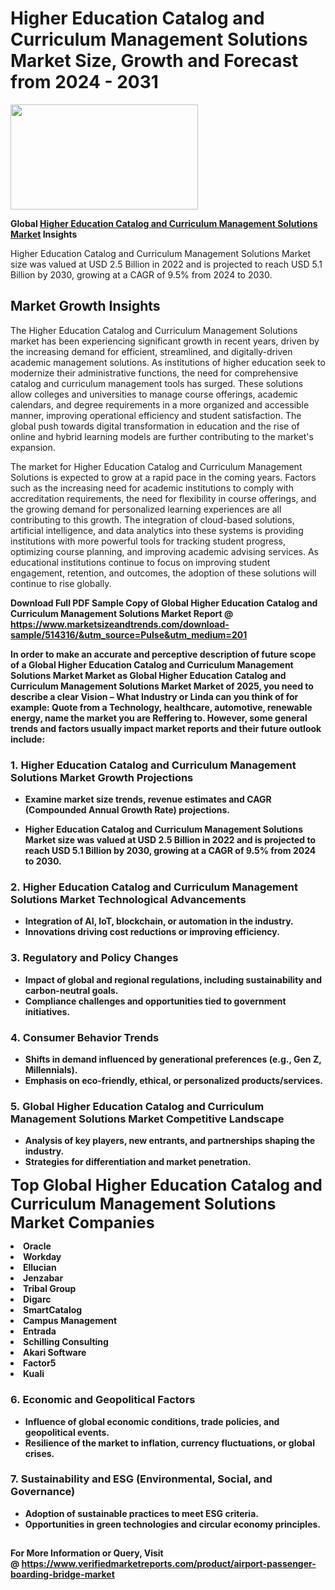 <H1>Higher Education Catalog and Curriculum Management Solutions Market Size, Growth and Forecast from 2024 - 2031</H1><img class="aligncenter size-medium wp-image-584254" src="https://thirdeyenews.in/wp-content/uploads/2024/09/Global-Market-Research-300x168.jpeg" alt="" width="300" height="168" /><p><strong>Global&nbsp;<a href="https://www.marketsizeandtrends.com/download-sample/514316/&amp;utm_source=Pulse&amp;utm_medium=201">Higher Education Catalog and Curriculum Management Solutions Market</a> Insights</strong></p><p>Higher Education Catalog and Curriculum Management Solutions Market size was valued at USD 2.5 Billion in 2022 and is projected to reach USD 5.1 Billion by 2030, growing at a CAGR of 9.5% from 2024 to 2030.</p><p><h2>Market Growth Insights</h2> <p>The Higher Education Catalog and Curriculum Management Solutions market has been experiencing significant growth in recent years, driven by the increasing demand for efficient, streamlined, and digitally-driven academic management solutions. As institutions of higher education seek to modernize their administrative functions, the need for comprehensive catalog and curriculum management tools has surged. These solutions allow colleges and universities to manage course offerings, academic calendars, and degree requirements in a more organized and accessible manner, improving operational efficiency and student satisfaction. The global push towards digital transformation in education and the rise of online and hybrid learning models are further contributing to the market's expansion.</p> <p><strong></strong></p> <p>The market for Higher Education Catalog and Curriculum Management Solutions is expected to grow at a rapid pace in the coming years. Factors such as the increasing need for academic institutions to comply with accreditation requirements, the need for flexibility in course offerings, and the growing demand for personalized learning experiences are all contributing to this growth. The integration of cloud-based solutions, artificial intelligence, and data analytics into these systems is providing institutions with more powerful tools for tracking student progress, optimizing course planning, and improving academic advising services. As educational institutions continue to focus on improving student engagement, retention, and outcomes, the adoption of these solutions will continue to rise globally.</p> <p><strong></p><p><span class=""><strong>Download Full PDF Sample Copy of Global Higher Education Catalog and Curriculum Management Solutions Market Report</strong> @ <a href="https://www.marketsizeandtrends.com/download-sample/514316/&amp;utm_source=Pulse&amp;utm_medium=201" target="_blank">https://www.marketsizeandtrends.com/download-sample/514316/&amp;utm_source=Pulse&amp;utm_medium=201</a></span></p><p>In order to make an accurate and perceptive description of future scope of a Global&nbsp;Higher Education Catalog and Curriculum Management Solutions Market Market as Global&nbsp;Higher Education Catalog and Curriculum Management Solutions Market Market of 2025, you need to describe a clear Vision &ndash; What Industry or Linda can you think of for example: Quote from a Technology, healthcare, automotive, renewable energy, name the market you are Reffering to. However, some general trends and factors usually impact market reports and their future outlook include:</p><h3>1.&nbsp;<strong>Higher Education Catalog and Curriculum Management Solutions Market Growth Projections</strong></h3><ul><li>Examine market size trends, revenue estimates and CAGR (Compounded Annual Growth Rate) projections.</li><li><p>Higher Education Catalog and Curriculum Management Solutions Market size was valued at USD 2.5 Billion in 2022 and is projected to reach USD 5.1 Billion by 2030, growing at a CAGR of 9.5% from 2024 to 2030.</p></li></ul><h3>2.&nbsp;<strong>Higher Education Catalog and Curriculum Management Solutions Market Technological Advancements</strong></h3><ul><li>Integration of AI, IoT, blockchain, or automation in the industry.</li><li>Innovations driving cost reductions or improving efficiency.</li></ul><h3>3.&nbsp;<strong>Regulatory and Policy Changes</strong></h3><ul><li>Impact of global and regional regulations, including sustainability and carbon-neutral goals.</li><li>Compliance challenges and opportunities tied to government initiatives.</li></ul><h3>4.&nbsp;<strong>Consumer Behavior Trends</strong></h3><ul><li>Shifts in demand influenced by generational preferences (e.g., Gen Z, Millennials).</li><li>Emphasis on eco-friendly, ethical, or personalized products/services.</li></ul><h3>5.&nbsp;<strong>Global Higher Education Catalog and Curriculum Management Solutions Market Competitive Landscape</strong></h3><ul><li>Analysis of key players, new entrants, and partnerships shaping the industry.</li><li>Strategies for differentiation and market penetration.</li></ul><p data-pm-slice="1 1 []"><span style="color: inherit; font-family: inherit; font-size: 25px;">Top Global Higher Education Catalog and Curriculum Management Solutions Market Companies</span></p><div class="" data-test-id=""><p><li>Oracle</li><li> Workday</li><li> Ellucian</li><li> Jenzabar</li><li> Tribal Group</li><li> Digarc</li><li> SmartCatalog</li><li> Campus Management</li><li> Entrada</li><li> Schilling Consulting</li><li> Akari Software</li><li> Factor5</li><li> Kuali</li></p></div><h3>6.&nbsp;<strong>Economic and Geopolitical Factors</strong></h3><ul><li>Influence of global economic conditions, trade policies, and geopolitical events.</li><li>Resilience of the market to inflation, currency fluctuations, or global crises.</li></ul><h3>7.&nbsp;<strong>Sustainability and ESG (Environmental, Social, and Governance)</strong></h3><ul><li>Adoption of sustainable practices to meet ESG criteria.</li><li>Opportunities in green technologies and circular economy principles.</li></ul><h2><strong style="font-size: 14px;">For More Information or Query, Visit @&nbsp;</strong><a style="background-color: #ffffff; font-size: 14px;" href="https://www.marketsizeandtrends.com/report/higher-education-catalog-and-curriculum-management-solutions-market/" target="_blank">https://www.verifiedmarketreports.com/product/airport-passenger-boarding-bridge-market</a></h2>
